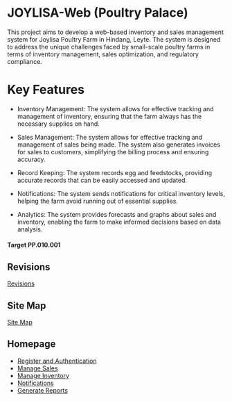 # JOYLISA-Web (Poultry Palace)
This project aims to develop a web-based inventory and sales management system for Joylisa Poultry Farm in Hindang, Leyte. The system is designed to address the unique challenges faced by small-scale poultry farms in terms of inventory management, sales optimization, and regulatory compliance.

# Key Features
* Inventory Management: The system allows for effective tracking and management of inventory, ensuring that the farm always has the necessary supplies on hand.
* Sales Management: The system allows for effective tracking and management of sales being made. The system also generates invoices for sales to customers, simplifying the billing process and ensuring accuracy.
* Record Keeping: The system records egg and feedstocks, providing accurate records that can be easily accessed and updated.
* Notifications: The system sends notifications for critical inventory levels, helping the farm avoid running out of essential supplies.

* Analytics: The system provides forecasts and graphs about sales and inventory, enabling the farm to make informed decisions based on data analysis.

#### Target PP.010.001

## Revisions
[Revisions](Revision/README.md)
## Site Map
[Site Map](README.md)
## Homepage
* [Register and Authentication](Register-and-authentication/register.md)
* [Manage Sales](ManageSales/README.md)
* [Manage Inventory](ManageInventory/README.md)
* [Notifications](Notifications/README.md)
* [Generate Reports](GenerateReports/README.md)



